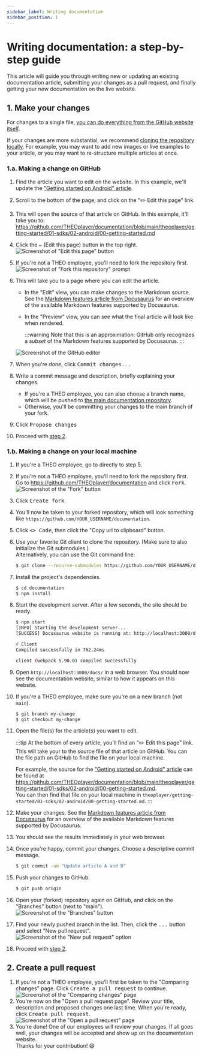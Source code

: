 ```yaml
---
sidebar_label: Writing documentation
sidebar_position: 1
---
```


# Writing documentation: a step-by-step guide

This article will guide you through writing new or updating an existing documentation article, submitting your changes
as a pull request, and finally getting your new documentation on the live website.

## 1. Make your changes

For changes to a single file, [you can do everything from the GitHub website itself](#1a-making-a-change-on-github).

If your changes are more substantial, we
recommend [cloning the repository locally](#1b-making-a-change-on-your-local-machine).
For example, you may want to add new images or live examples to your article, or you may want to re-structure multiple
articles at once.

### 1.a. Making a change on GitHub

1. Find the article you want to edit on the website.
   In this example, we'll update
   the ["Getting started on Android" article](/theoplayer/getting-started/sdks/android/getting-started/).
2. Scroll to the bottom of the page, and click on the "✏️ Edit this page" link.
3. This will open the source of that article on GitHub.
   In this example, it'll take you
   to: https://github.com/THEOplayer/documentation/blob/main/theoplayer/getting-started/01-sdks/02-android/00-getting-started.md
4. Click the <kbd>✏️</kbd> (Edit this page) button in the top right.  
   ![Screenshot of "Edit this page" button](assets/github-edit-button.png)
5. If you're not a THEO employee, you'll need to fork the repository first.  
   ![Screenshot of "Fork this repository" prompt](assets/github-fork-to-propose.png)
6. This will take you to a page where you can edit the article.

   - In the "Edit" view, you can make changes to the Markdown source. See
     the [Markdown features article from Docusaurus](https://docusaurus.io/docs/markdown-features) for an overview of
     the available Markdown features supported by Docusaurus.
   - In the "Preview" view, you can see what the final article will look like when rendered.

     :::warning
     Note that this is an approximation: GitHub only recognizes a _subset_ of
     the Markdown features supported by Docusaurus.
     :::

   ![Screenshot of the GitHub editor](assets/github-editor.png)

7. When you're done, click <kbd>Commit changes...</kbd>
8. Write a commit message and description, briefly explaining your changes.
   - If you're a THEO employee, you can also choose a branch name, which will be pushed
     to [the main documentation repository](https://github.com/THEOplayer/documentation).
   - Otherwise, you'll be committing your changes to the main branch of your fork.
9. Click <kbd>Propose changes</kbd>
10. Proceed with [step 2](#2-create-a-pull-request).

### 1.b. Making a change on your local machine

1. If you're a THEO employee, go to directly to step 5.
2. If you're not a THEO employee, you'll need to fork the repository first. Go
   to https://github.com/THEOplayer/documentation and click <kbd>Fork</kbd>.  
   ![Screenshot of the "Fork" button](assets/github-fork-button.png)
3. Click <kbd>Create fork</kbd>.
4. You'll now be taken to your forked repository, which will look something
   like `https://github.com/YOUR_USERNAME/documentation`.
5. Click <kbd>\<\> Code</kbd>, then click the "Copy url to clipboard" button.
6. Use your favorite Git client to clone the repository. (Make sure to also initialize the Git submodules.)  
   Alternatively, you can use the Git command line:
   ```sh
   $ git clone --recurse-submodules https://github.com/YOUR_USERNAME/documentation.git
   ```
7. Install the project's dependencies.
   ```sh
   $ cd documentation
   $ npm install
   ```
8. Start the development server. After a few seconds, the site should be ready.

   ```sh
   $ npm start
   [INFO] Starting the development server...
   [SUCCESS] Docusaurus website is running at: http://localhost:3000/docs/

   √ Client
   Compiled successfully in 762.24ms

   client (webpack 5.90.0) compiled successfully
   ```

9. Open `http://localhost:3000/docs/` in a web browser. You should now see the documentation website, similar to how it
   appears on this website.
10. If you're a THEO employee, make sure you're on a new branch (not `main`).
    ```sh
    $ git branch my-change
    $ git checkout my-change
    ```
11. Open the file(s) for the article(s) you want to edit.

    :::tip
    At the bottom of every article, you'll find an "✏️ Edit this page" link. This will take your to the source file of
    that article on GitHub. You can the file path on GitHub to find the file on your local machine.

    For example, the source for
    the ["Getting started on Android" article](/theoplayer/getting-started/sdks/android/getting-started/) can be found
    at https://github.com/THEOplayer/documentation/blob/main/theoplayer/getting-started/01-sdks/02-android/00-getting-started.md.  
    You can then find that file on your local machine
    in `theoplayer/getting-started/01-sdks/02-android/00-getting-started.md`.
    :::

12. Make your changes.
    See the [Markdown features article from Docusaurus](https://docusaurus.io/docs/markdown-features) for an overview of
    the available Markdown features supported by Docusaurus.
13. You should see the results immediately in your web browser.
14. Once you're happy, commit your changes. Choose a descriptive commit message.
    ```sh
    $ git commit -am "Update article A and B"
    ```
15. Push your changes to GitHub.
    ```sh
    $ git push origin
    ```
16. Open your (forked) repository again on GitHub, and click on the "Branches" button (next to "main").  
    ![Screenshot of the "Branches" button](assets/github-branches-button.png)
17. Find your newly pushed branch in the list. Then, click the <kbd>...</kbd> button and select "New pull request".  
    ![Screenshot of the "New pull request" option](assets/github-branch-new-pull-request.png)
18. Proceed with [step 2](#2-create-a-pull-request).

## 2. Create a pull request

1. If you're not a THEO employee, you'll first be taken to the "Comparing changes" page. Click <kbd>Create a pull
   request</kbd> to continue.  
   ![Screenshot of the "Comparing changes" page](assets/github-comparing-changes.png)
2. You're now on the "Open a pull request page". Review your title, description and proposed changes one last time.
   When you're ready, click <kbd>Create pull request</kbd>.  
   ![Screenshot of the "Open a pull request" page](assets/github-open-pull-request.png)
3. You're done! One of our employees will review your changes.
   If all goes well, your changes will be accepted and show up on the documentation website.  
   Thanks for your contribution! 😄
